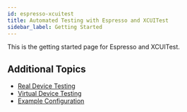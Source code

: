 ```yaml
---
id: espresso-xcuitest
title: Automated Testing with Espresso and XCUITest
sidebar_label: Getting Started
---
```


This is the getting started page for Espresso and XCUITest.

## Additional Topics
* [Real Device Testing](espresso-xcuitest/real-device-testing.md)
* [Virtual Device Testing](espresso-xcuitest/virtual-device-testing.md)
* [Example Configuration](espresso-xcuitest/example-configurations.md)